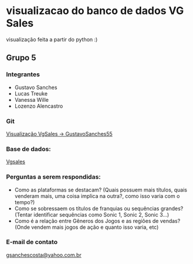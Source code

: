 # visualizacao do banco de dados VG Sales

visualização feita a partir do python :)

## Grupo 5

### Integrantes

 * Gustavo Sanches
 * Lucas Treuke
 * Vanessa Wille
 * Lozenzo Alencastro

### Git
[Visualização VgSales -> GustavoSanches55](https://github.com/GustavoSanches55/visualizacao_vgsales)

### Base de dados:

[Vgsales](https://www.kaggle.com/gregorut/videogamesales)

### Perguntas a serem respondidas:
 * Como as plataformas se destacam? (Quais possuem mais títulos, quais venderam mais, uma coisa implica na outra?, como isso varia com o tempo?) 
 * Como se sobressaem os títulos de franquias ou sequências grandes? (Tentar identificar sequências como Sonic 1, Sonic 2, Sonic 3...)
 * Como é a relação entre Gêneros dos Jogos e as regiões de vendas? (Onde vendem mais jogos de ação e quanto isso varia, etc)
 
 ### E-mail de contato
 gsanchescosta@yahoo.com.br
